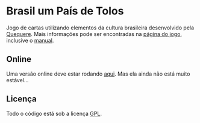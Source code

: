 Brasil um País de Tolos
=======================

Jogo de cartas utilizando elementos da cultura brasileira desenvolvido pela [Quequere](http://quequere.com.br).
Mais informações pode ser encontradas na [página do jogo](http://quequere.com.br/jogos/#brasil-um-pais-de-tolos), inclusive o [manual](http://quequere.com.br/wp-content/uploads/2013/05/Manual_Brasil_Um_Pais_de_Tolos.pdf). 

Online
------

Uma versão online deve estar rodando [aqui](http://brasil-umpaisdetolos.rhcloud.com/).
Mas ela ainda não está muito estável...

Licença
-------

Todo o código está sob a licença [GPL](http://www.gnu.org/copyleft/gpl.html).
